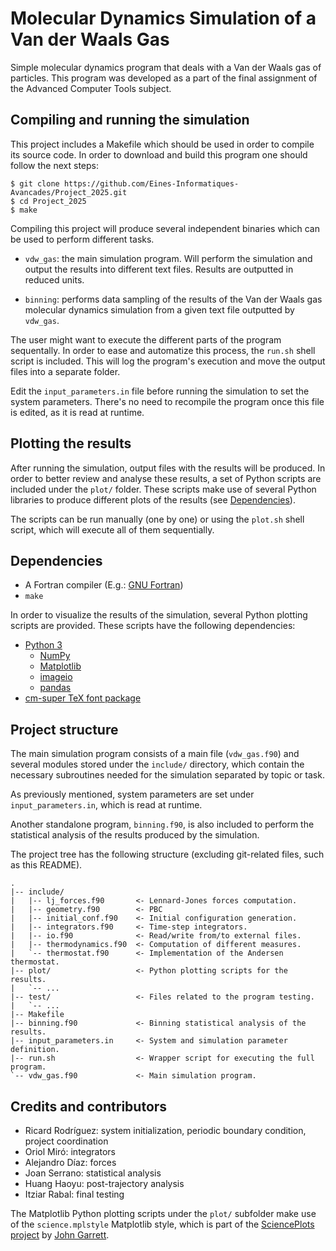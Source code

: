 # Molecular Dynamics Simulation of a Van der Waals Gas

Simple molecular dynamics program that deals with a Van der Waals gas of
particles. This program was developed as a part of the final assignment of the
Advanced Computer Tools subject.

## Compiling and running the simulation

This project includes a Makefile which should be used in order to compile its
source code. In order to download and build this program one should follow the
next steps:

```
$ git clone https://github.com/Eines-Informatiques-Avancades/Project_2025.git
$ cd Project_2025
$ make
```

Compiling this project will produce several independent binaries
which can be used to perform different tasks.

- `vdw_gas`: the main simulation program. Will perform the simulation and
    output the results into different text files. Results are outputted in
    reduced units.

- `binning`: performs data sampling of the results of the Van der Waals gas
    molecular dynamics simulation from a given text file outputted by `vdw_gas`.

The user might want to execute the different parts of the program sequentally.
In order to ease and automatize this process, the `run.sh` shell script is
included. This will log the program's execution and move the output files into a
separate folder.

Edit the `input_parameters.in` file before running the simulation to set the
system parameters. There's no need to recompile the program once this file is
edited, as it is read at runtime.

## Plotting the results

After running the simulation, output files with the results will be produced. In
order to better review and analyse these results, a set of Python scripts are
included under the `plot/` folder. These scripts make use of several Python
libraries to produce different plots of the results (see
[Dependencies](#dependencies)).

The scripts can be run manually (one by one) or using the `plot.sh` shell
script, which will execute all of them sequentially.

## Dependencies

- A Fortran compiler (E.g.: [GNU Fortran](https://gcc.gnu.org/fortran/))
- `make`

In order to visualize the results of the simulation, several Python plotting
scripts are provided. These scripts have the following dependencies:

- [Python 3](https://www.python.org/)
  - [NumPy](https://numpy.org/)
  - [Matplotlib](https://matplotlib.org/)
  - [imageio](https://imageio.readthedocs.io/en/stable/)
  - [pandas](https://pandas.pydata.org/)
- [cm-super TeX font package](https://ctan.org/pkg/cm-super)

## Project structure

The main simulation program consists of a main file (`vdw_gas.f90`) and several
modules stored under the `include/` directory, which contain the necessary
subroutines needed for the simulation separated by topic or task.

As previously mentioned, system parameters are set under `input_parameters.in`,
which is read at runtime.

Another standalone program, `binning.f90`, is also included to perform the
statistical analysis of the results produced by the simulation.

The project tree has the following structure (excluding git-related files, such
as this README).

```
.
|-- include/
|   |-- lj_forces.f90       <- Lennard-Jones forces computation.
|   |-- geometry.f90        <- PBC
|   |-- initial_conf.f90    <- Initial configuration generation.
|   |-- integrators.f90     <- Time-step integrators.
|   |-- io.f90              <- Read/write from/to external files.
|   |-- thermodynamics.f90  <- Computation of different measures.
|   `-- thermostat.f90      <- Implementation of the Andersen thermostat.
|-- plot/                   <- Python plotting scripts for the results.
|   `-- ...
|-- test/                   <- Files related to the program testing.
|   `-- ...
|-- Makefile
|-- binning.f90             <- Binning statistical analysis of the results.
|-- input_parameters.in     <- System and simulation parameter definition.
|-- run.sh                  <- Wrapper script for executing the full program.
`-- vdw_gas.f90             <- Main simulation program.
```

## Credits and contributors

- Ricard Rodríguez: system initialization, periodic boundary condition, project
    coordination
- Oriol Miró: integrators
- Alejandro Díaz: forces
- Joan Serrano: statistical analysis
- Huang Haoyu: post-trajectory analysis
- Itziar Rabal: final testing

The Matplotlib Python plotting scripts under the `plot/` subfolder make
use of the `science.mplstyle` Matplotlib style, which is part of the
[SciencePlots project](https://github.com/garrettj403/SciencePlots) by [John
Garrett](https://github.com/garrettj403).
